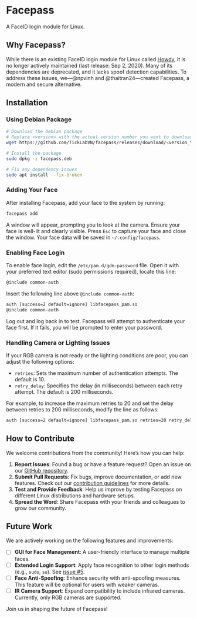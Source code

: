 # Facepass

A FaceID login module for Linux.

## Why Facepass?

While there is an existing FaceID login module for Linux called [Howdy](https://github.com/boltgolt/howdy), it is no longer actively maintained (last release: Sep 2, 2020). Many of its dependencies are deprecated, and it lacks spoof detection capabilities. To address these issues, we—@npvinh and @thaitran24—created Facepass, a modern and secure alternative.

## Installation

### Using Debian Package

```sh
# Download the Debian package
# Replace <version> with the actual version number you want to download
wget https://github.com/TickLabVN/facepass/releases/download/<version_tag>/facepass-<version_tag>-ubuntu-22.04.deb -O facepass.deb

# Install the package
sudo dpkg -i facepass.deb

# Fix any dependency issues
sudo apt install --fix-broken
```

### Adding Your Face

After installing Facepass, add your face to the system by running:
```sh
facepass add
```

A window will appear, prompting you to look at the camera. Ensure your face is well-lit and clearly visible. Press `Esc` to capture your face and close the window. Your face data will be saved in `~/.config/facepass`.

### Enabling Face Login

To enable face login, edit the `/etc/pam.d/gdm-password` file. Open it with your preferred text editor (sudo permissions required), locate this line:

```sh
@include common-auth
```

Insert the following line above `@include common-auth`:
```sh
auth [success=2 default=ignore] libfacepass_pam.so
@include common-auth
```

Log out and log back in to test. Facepass will attempt to authenticate your face first. If it fails, you will be prompted to enter your password.

### Handling Camera or Lighting Issues

If your RGB camera is not ready or the lighting conditions are poor, you can adjust the following options:

- `retries`: Sets the maximum number of authentication attempts. The default is 10.
- `retry_delay`: Specifies the delay (in milliseconds) between each retry attempt. The default is 200 milliseconds.

For example, to increase the maximum retries to 20 and set the delay between retries to 200 milliseconds, modify the line as follows:

```sh
auth [success=2 default=ignore] libfacepass_pam.so retries=20 retry_delay=200
```

## How to Contribute

We welcome contributions from the community! Here’s how you can help:

1. **Report Issues**: Found a bug or have a feature request? Open an issue on our [GitHub repository](https://github.com/TickLabVN/facepass/issues).
2. **Submit Pull Requests**: Fix bugs, improve documentation, or add new features. Check out our [contribution guidelines](https://github.com/TickLabVN/facepass/blob/main/docs/contributing.md) for more details.
3. **Test and Provide Feedback**: Help us improve by testing Facepass on different Linux distributions and hardware setups.
4. **Spread the Word**: Share Facepass with your friends and colleagues to grow our community.

## Future Work

We are actively working on the following features and improvements:

- [ ] **GUI for Face Management**: A user-friendly interface to manage multiple faces.
- [ ] **Extended Login Support**: Apply face recognition to other login methods (e.g., `sudo`, `su`). See [issue #5](https://github.com/TickLabVN/facepass/issues/5).
- [ ] **Face Anti-Spoofing**: Enhance security with anti-spoofing measures. This feature will be optional for users with weaker cameras.
- [ ] **IR Camera Support**: Expand compatibility to include infrared cameras. Currently, only RGB cameras are supported.

Join us in shaping the future of Facepass!